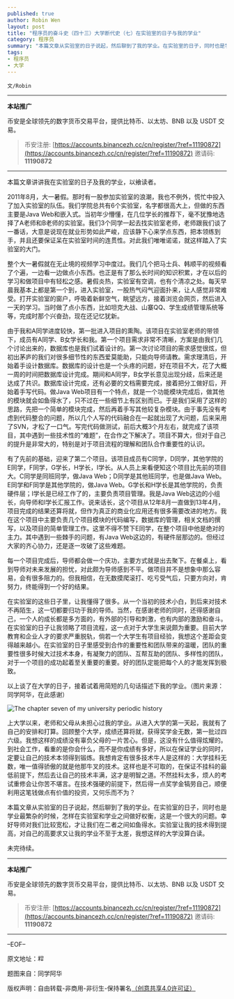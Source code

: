 ```yaml
---
published: true
author: Robin Wen
layout: post
title: "程序员的奋斗史（四十三）大学断代史（七）在实验室的日子与我的学业"
category: 程序员
summary: "本篇文章从实验室的日子说起，然后聊到了我的学业。在实验室的日子，同时也是学业最繁杂的时候，怎样在实验室和学业之间做好权衡，这是一个很大的问题。幸好导师对我们比较宽松，才让我们在二者之间如鱼得水。实验室让我的技术得到提高，对自己的高要求又让我的学业不至于太差，我想这样的大学没算白读。"
tags:
- 程序员
- 大学
---
```


`文/Robin`

***

**本站推广**

币安是全球领先的数字货币交易平台，提供比特币、以太坊、BNB 以及 USDT 交易。

> 币安注册: [https://accounts.binancezh.cc/cn/register/?ref=11190872](https://accounts.binancezh.cc/cn/register/?ref=11190872)
> 邀请码: **11190872**

***

本篇文章讲讲我在实验室的日子及我的学业，以飨读者。

2011年8月，大一暑假。那时有一股参加实验室的浪潮，我也不例外，慌忙中投入了加入实验室的队伍。我们学院总共有6个实验室，名字都很高大上，但做的东西主要是Java Web和嵌入式。当初年少懵懂，在几位学长的推荐下，毫不犹豫地选择了A老师和B老师的实验室。我们3个同学一起去找实验室老师，老师跟我们谈了一番话，大意是说现在就业形势如此严峻，应该静下心来学点东西，把本领练到手，并且还要保证呆在实验室时间的连贯性。对此我们唯唯诺诺，就这样踏入了实验室的大门。

整个大一暑假就在无止境的视频学习中度过。我们几个把马士兵、韩顺平的视频看了个遍，一边看一边做点小东西。也正是有了那么长时间的知识积累，才在以后的学习和做项目中有轻松之感。暑假炎热，实验室有空调，也有个清凉之处。每天早晨我基本上都是第一个到，进入实验室，一股热气闷气迎面扑来，让人感觉非常难受。打开实验室的窗户，呼吸着新鲜空气，眺望远方，接着浏览会网页，然后进入一天的学习。当时做了点小东西，比如坦克大战、山寨QQ、学生成绩管理系统等等，完成时那个兴奋劲，现在还记忆犹新。

由于我和A同学进度较快，第一批进入项目的熏陶。该项目在实验室老师的带领下，成员有A同学、B女学长和我。第一个项目需求非常不清晰，方案是由我们几个讨论出来的，数据库也是我们试着设计的。第一次讨论项目的需求感觉很炫，但初出茅庐的我们对很多细节性的东西爱莫能助，只能向导师请教。需求理清后，开始着手设计数据库。数据库的设计也是一个头疼的问题，好在项目不大，花了大概一周的时间把数据库设计完成。期间和A同学，B女学长意见出现分歧，后来还是达成了共识。数据库设计完成，还有必要的文档需要完成，接着把分工做好后，开始着手写代码。做Java Web项目有一个特点，就是一个功能模块完成后，做其他的模块就会如鱼得水了，只不过在一些细节上有区别而已。于是我们采用了这样的思路，先把一个简单的模块完成，然后再着手写其他较复杂模块。由于事先没有考虑到代码整合的问题，所以几个人写的代码融合在一起就出现了大问题，后来采用了SVN，才松了一口气。写完代码做测试，前后大概3个月左右，就完成了该项目，其中遇到一些技术性的“难题”，在合作之下解决了。项目不算大，但对于自己的提升是非常大的，特别是对于项目流程的理解和团队合作重要性的认识。

有了先前的基础，迎来了第二个项目。该项目成员有C同学，D同学，其他学院的E同学，F同学，G学长，H学长，I学长。从人员上来看便知这个项目比先前的项目大。C同学是同班同学，做Java Web；D同学是其他班同学，也是做Java Web。E同学和F同学是其他学院的，做Java Web。G学长和H学长是其他学院的，负责硬件层；I学长是已经工作了的，主要负责项目管理。我是Java Web这边的小组长，向导师和I学长汇报工作。说来话长，这个项目从12年8月一直做到13年4月，项目完成的结果还算将就，但作为真正的商业化应用还有很多需要改进的地方。我在这个项目中主要负责几个项目模块的代码编写，数据库的管理，相关文档的撰写，以及项目的简单管理工作。这里不得不赞下E同学，在整个项目中他是绝对的主力。其中遇到一些棘手的问题，有Java Web这边的，有硬件层那边的。但经过大家的齐心协力，还是逐一攻破了这些难题。

每一个项目完成后，导师都会做一个庆功，主要方式就是出去聚下。在餐桌上，看到导师对未来发展的担忧，对此颇为导师感到不平。做项目并不是想象中那么容易，会有很多阻力的。但我相信，在无数摸爬滚打、吃亏受气后，只要方向对，肯努力，终能得到一个好的结果。

在实验室的这些日子里，让我懂得了很多。从一个当初的技术小白，到后来对技术不再陌生，这一切都要归功于我的导师。当然，在感谢老师的同时，还得感谢自己，一个人的成长都是多方面的，有外部的引导和刺激，也有内部的激励和奋斗。在实验室的日子让我领略了项目流程，这一点对于大学生来说颇为重要。目前大学教育和企业人才的要求严重脱轨，倘若一个大学生有项目经验，我想这个差距会变得越来越小。在实验室的日子里感受到合作的重要性和团队带来的温暖，团队的重要性很多时候大过技术本身，有凝聚力的团队、互帮互助的团队、多样性的团队，对于一个项目的成功起着至关重要的重要。好的团队定能把每个人的才能发挥到极致。

以上谈了在大学的日子，接着试着用简短的几句话描述下我的学业。（图片来源：同学阿华，在此感谢）

![The chapter seven of my university periodic history ](https://cdn.dbarobin.com/ckBUodc.jpg)

上大学以来，老师和父母从未担心过我的学业。从进入大学的第一天起，我就有了自己的安排和打算。回顾整个大学，成绩还算将就，获得奖学金无数，第一批过四六级。我想这样的成绩没有辜负父母的一片苦心。但是，这没有什么值得炫耀的。到社会工作，看重的是你会什么，而不是你成绩有多好，所以在保证学业的同时，定要让自己的技术本领得到锻炼。我想肯定有很多技术牛人是这样的：大学挂科无数，唯一值得骄傲的就是他那牛叉的技术。这样也是不可取的，在保证不挂科的最低前提下，然后去让自己的技术丰满，这才是明智之道。不然挂科太多，烦人的考试重修会让你苦不堪言。在技术强硬的前提下，然后得一点奖学金犒劳自己，顺便利用这笔钱做点有价值的投资，又何乐而不为？

本篇文章从实验室的日子说起，然后聊到了我的学业。在实验室的日子，同时也是学业最繁杂的时候，怎样在实验室和学业之间做好权衡，这是一个很大的问题。幸好导师对我们比较宽松，才让我们在二者之间如鱼得水。实验室让我的技术得到提高，对自己的高要求又让我的学业不至于太差，我想这样的大学没算白读。

未完待续。

***

**本站推广**

币安是全球领先的数字货币交易平台，提供比特币、以太坊、BNB 以及 USDT 交易。

> 币安注册: [https://accounts.binancezh.cc/cn/register/?ref=11190872](https://accounts.binancezh.cc/cn/register/?ref=11190872)
> 邀请码: **11190872**

***

–EOF–

原文地址：<a href="" target="_blank"><img src="https://cdn.dbarobin.com/BROigUO.jpg" title="程序员的奋斗史（四十三）大学断代史（七）在实验室的日子与我的学业" height="16px" width="16px" border="0" alt="程序员的奋斗史（四十三）大学断代史（七）在实验室的日子与我的学业" /></a>

题图来自：同学阿华

版权声明：自由转载-非商用-非衍生-保持署名<a href="http://creativecommons.org/licenses/by-nc-nd/4.0/deed.zh" target="_blank">（创意共享4.0许可证）</a>
